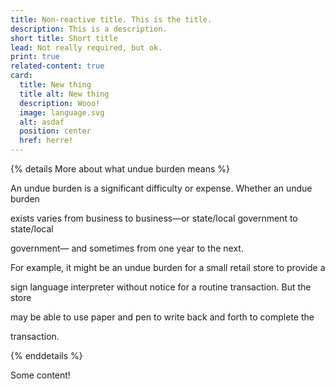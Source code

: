 ```yaml
---
title: Non-reactive title. This is the title.
description: This is a description.
short title: Short title
lead: Not really required, but ok.
print: true
related-content: true
card:
  title: New thing
  title alt: New thing
  description: Wooo!
  image: language.svg
  alt: asdaf
  position: center
  href: herre!
---
```

{% details More about what undue burden means %}

An undue burden is a significant difficulty or expense. Whether an undue burden

exists varies from business to business—or state/local government to state/local

government— and sometimes from one year to the next.

For example, it might be an undue burden for a small retail store to provide a

sign language interpreter without notice for a routine transaction. But the store

may be able to use paper and pen to write back and forth to complete the

transaction.

{% enddetails %}

Some content!